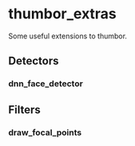 # thumbor_extras

Some useful extensions to thumbor.

## Detectors

### dnn_face_detector



## Filters

### draw_focal_points
